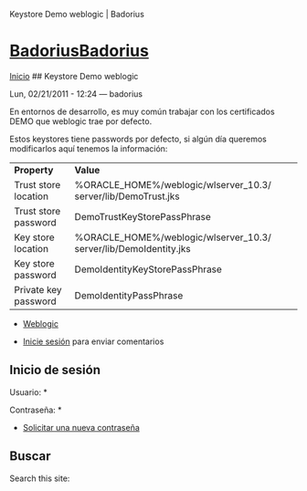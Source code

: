 





Keystore Demo weblogic | Badorius


















# [BadoriusBadorius](/ "Badorius")

 
 

[Inicio](/) ## Keystore Demo weblogic

 

Lun, 02/21/2011 - 12:24 — badorius

En entornos de desarrollo, es muy común trabajar con los certificados DEMO que weblogic trae por defecto.  

Estos keystores tiene passwords por defecto, si algún día queremos modificarlos aquí tenemos la información:




|  |  |
| --- | --- |
| **Property** | **Value** |
| Trust store location  | %ORACLE\_HOME%/weblogic/wlserver\_10.3/ server/lib/DemoTrust.jks |
| Trust store password | DemoTrustKeyStorePassPhrase |
| Key store location  | %ORACLE\_HOME%/weblogic/wlserver\_10.3/ server/lib/DemoIdentity.jks |
| Key store password | DemoIdentityKeyStorePassPhrase |
| Private key password | DemoIdentityPassPhrase |





* [Weblogic](/?q=taxonomy/term/10)


* [Inicie sesión](/?q=user/login&destination=comment%2Freply%2F59%23comment-form) para enviar comentarios





 


## Inicio de sesión




Usuario: *



Contraseña: *



* [Solicitar una nueva contraseña](/?q=user/password "Solicita una contraseña nueva por correo electrónico.")






## Buscar





Search this site: 










 




